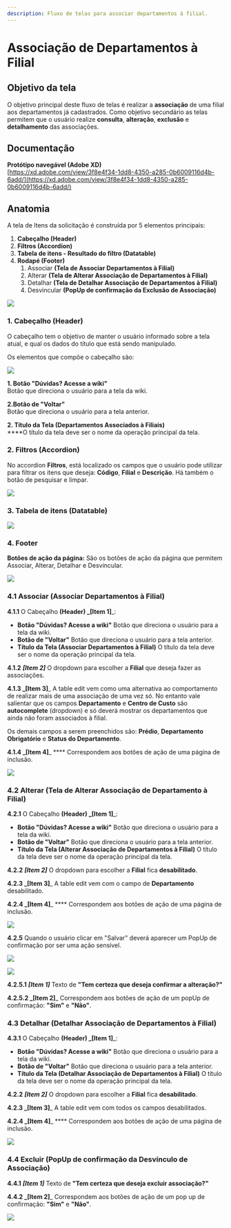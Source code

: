 ```yaml
---
description: Fluxo de telas para associar departamentos à filial.
---
```


# Associação de Departamentos à Filial

## Objetivo da tela

O objetivo principal deste fluxo de telas é realizar a **associação** de uma filial aos departamentos já cadastrados. Como objetivo secundário as telas permitem que o usuário realize **consulta**, **alteração**, **exclusão** e **detalhamento** das associações.

## Documentação

**Protótipo navegável (Adobe XD)**\
[https://xd.adobe.com/view/3f8e4f34-1dd8-4350-a285-0b6009116d4b-6add/](https://xd.adobe.com/view/3f8e4f34-1dd8-4350-a285-0b6009116d4b-6add/)

## Anatomia

A tela de Itens da solicitação é construída por 5 elementos principais:

1. **Cabeçalho (Header)**
2. **Filtros (Accordion)**
3. **Tabela de itens - Resultado do filtro (Datatable)**
4. **Rodapé (Footer)**
   1. Associar **(Tela de Associar Departamentos à Filial)**
   2. Alterar **(Tela de Alterar Associação de Departamentos à Filial)**
   3. Detalhar **(Tela de Detalhar Associação de Departamentos à Filial)**
   4. Desvincular **(PopUp de confirmação da Exclusão de Associação)**

![](<../../../../../.gitbook/assets/image (92).png>)

### 1. Cabeçalho (Header)

O cabeçalho tem o objetivo de manter o usuário informado sobre a tela atual, e qual os dados do título que está sendo manipulado.

Os elementos que compõe o cabeçalho são:

![](<../../../../../.gitbook/assets/image (785).png>)

**1. Botão "Dúvidas? Acesse a wiki"**\
Botão que direciona o usuário para a tela da wiki.

**2.Botão de "Voltar"**\
Botão que direciona o usuário para a tela anterior.

**2. Título da Tela (Departamentos Associados à Filiais)**\
****O título da tela deve ser o nome da operação principal da tela.

### 2. Filtros (Accordion)

No accordion **Filtros**,  está localizado os campos que o usuário pode utilizar para filtrar os itens que deseja: **Código**, **Filial** e **Descrição**. Há também o botão de pesquisar e limpar.&#x20;

![](<../../../../../.gitbook/assets/image (245).png>)

### 3. Tabela de itens (Datatable)

![](<../../../../../.gitbook/assets/image (943).png>)

### 4. Footer

**Botões de ação da página:** São os botões de ação da página que permitem Associar, Alterar, Detalhar e Desvincular. &#x20;

![](<../../../../../.gitbook/assets/image (913).png>)

### 4.1 Associar (Associar Departamentos à Filial)

**4.1.1** O Cabeçalho **(Header) **_**\[Item 1]**_:

* **Botão "Dúvidas? Acesse a wiki"** Botão que direciona o usuário para a tela da wiki.‌
* **Botão de "Voltar"** Botão que direciona o usuário para a tela anterior.‌
* **Título da Tela (Associar Departamentos à Filial)** O título da tela deve ser o nome da operação principal da tela.

**4.1.2** _**\[Item 2]**_ O dropdown para escolher a **Filial** que deseja fazer as associações.

**4.1.3 **_**\[Item 3]**_  A table edit vem como uma alternativa ao comportamento de realizar mais de uma associação de uma vez só. No entanto vale salientar que os campos **Departamento** e **Centro de Custo** são **autocomplete** (dropdown) e só deverá mostrar os departamentos que ainda não foram associados à filial.

Os demais campos a serem preenchidos são: **Prédio**, **Departamento Obrigatório** e **Status do Departamento**.

**4.1.4 **_**\[Item 4]**_ **** Correspondem aos botões de ação de uma página de inclusão.

![](<../../../../../.gitbook/assets/image (867).png>)

### 4.2 Alterar (Tela de Alterar Associação de Departamento à Filial)

**4.2.1** O Cabeçalho **(Header) **_**\[Item 1]**_:

* **Botão "Dúvidas? Acesse a wiki"** Botão que direciona o usuário para a tela da wiki.‌
* **Botão de "Voltar"** Botão que direciona o usuário para a tela anterior.‌
* **Título da Tela (Alterar Associação de Departamentos à Filial)** O título da tela deve ser o nome da operação principal da tela.

**4.2.2** _**\[Item 2]**_ O dropdown para escolher a **Filial** fica **desabilitado**.

**4.2.3 **_**\[Item 3]**_  A table edit vem com o campo de **Departamento** desabilitado.

**4.2.4 **_**\[Item 4]**_ **** Correspondem aos botões de ação de uma página de inclusão.

![](<../../../../../.gitbook/assets/image (924).png>)

**4.2.5** Quando o usuário clicar em "Salvar" deverá aparecer um PopUp de confirmação por ser uma ação sensível.&#x20;

![](<../../../../../.gitbook/assets/image (872).png>)

![](<../../../../../.gitbook/assets/image (907).png>)

**4.2.5.1** _**\[Item 1]**_ Texto de **"Tem certeza que deseja confirmar a alteração?"**&#x20;

**4.2.5.2 **_**\[Item 2]**_ Correspondem aos botões de ação de um popUp de confirmação: **"Sim"** e **"Não"**.

### 4.3 Detalhar (**Detalhar Associação de Departamentos à Filial**)

**4.3.1** O Cabeçalho **(Header) **_**\[Item 1]**_:

* **Botão "Dúvidas? Acesse a wiki"** Botão que direciona o usuário para a tela da wiki.‌
* **Botão de "Voltar"** Botão que direciona o usuário para a tela anterior.‌
* **Título da Tela (Detalhar Associação de Departamentos à Filial)** O título da tela deve ser o nome da operação principal da tela.

**4.2.2** _**\[Item 2]**_ O dropdown para escolher a **Filial** fica **desabilitado**.

**4.2.3 **_**\[Item 3]**_  A table edit vem com todos os campos desabilitados.

**4.2.4 **_**\[Item 4]**_ **** Correspondem aos botões de ação de uma página de inclusão.

![](<../../../../../.gitbook/assets/image (36).png>)

### 4.4 Excluir (PopUp de confirmação da Desvínculo de Associação)

**4.4.1** _**\[Item 1]**_ Texto de **"Tem certeza que deseja excluir associação?"**&#x20;

**4.4.2 **_**\[Item 2]**_ Correspondem aos botões de ação de um pop up de confirmação: **"Sim"** e **"Não"**.

![](<../../../../../.gitbook/assets/image (815).png>)

